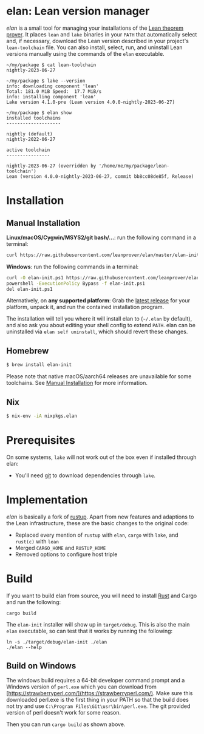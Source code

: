 # elan: Lean version manager

*elan* is a small tool for managing your installations of the [Lean theorem prover](https://leanprover.github.io). It places `lean` and `lake` binaries in your `PATH` that automatically select and, if necessary, download the Lean version described in your project's `lean-toolchain` file.
You can also install, select, run, and uninstall Lean versions manually using the commands of the `elan` executable.

```shell
~/my/package $ cat lean-toolchain
nightly-2023-06-27

~/my/package $ lake --version
info: downloading component 'lean'
Total: 181.0 MiB Speed:  17.7 MiB/s
info: installing component 'lean'
Lake version 4.1.0-pre (Lean version 4.0.0-nightly-2023-06-27)

~/my/package $ elan show
installed toolchains
--------------------

nightly (default)
nightly-2022-06-27

active toolchain
----------------

nightly-2023-06-27 (overridden by '/home/me/my/package/lean-toolchain')
Lean (version 4.0.0-nightly-2023-06-27, commit bb8cc08de85f, Release)
```

# Installation

## Manual Installation

**Linux/macOS/Cygwin/MSYS2/git bash/...**: run the following command in a terminal:

```bash
curl https://raw.githubusercontent.com/leanprover/elan/master/elan-init.sh -sSf | sh
```

**Windows**: run the following commands in a terminal:
```bash
curl -O elan-init.ps1 https://raw.githubusercontent.com/leanprover/elan/master/elan-init.ps1
powershell -ExecutionPolicy Bypass -f elan-init.ps1
del elan-init.ps1
```

Alternatively, on **any supported platform**: Grab the [latest release](https://github.com/leanprover/elan/releases/latest) for your platform, unpack it, and run the contained installation program.

The installation will tell you where it will install elan to (`~/.elan` by default), and also ask you about editing your shell config to extend `PATH`. elan can be uninstalled via `elan self uninstall`, which should revert these changes.

## Homebrew

```bash
$ brew install elan-init
```

Please note that native macOS/aarch64 releases are unavailable for some toolchains. See [Manual Installation](#manual-installation) for more information.

## Nix

```bash
$ nix-env -iA nixpkgs.elan
```

# Prerequisites

On some systems, `lake` will not work out of the box even if installed through elan:

* You'll need [git](https://git-scm.com/download) to download dependencies through `lake`.

# Implementation

*elan* is basically a fork of [rustup](https://github.com/rust-lang-nursery/rustup.rs). Apart from new features and adaptions to the Lean infrastructure, these are the basic changes to the original code:

* Replaced every mention of `rustup` with `elan`, `cargo` with `lake`, and `rust(c)` with `lean`
* Merged `CARGO_HOME` and `RUSTUP_HOME`
* Removed options to configure host triple

# Build

If you want to build elan from source, you will need to install [Rust](https://www.rust-lang.org/tools/install) and
Cargo and run the following:

```
cargo build
```

The `elan-init` installer will show up in `target/debug`. This is also the main `elan` executable, so can test that it works by running the following:

```
ln -s ./target/debug/elan-init ./elan
./elan --help
```

## Build on Windows

The windows build requires a 64-bit developer command prompt and a Windows version of `perl.exe` which you can download
from [https://strawberryperl.com/](https://strawberryperl.com/). Make sure this downloaded perl.exe is the first thing
in your PATH so that the build does not try and use `C:\Program Files\Git\usr\bin\perl.exe`. The git provided version of
perl doesn't work for some reason.

Then you can run `cargo build` as shown above.
